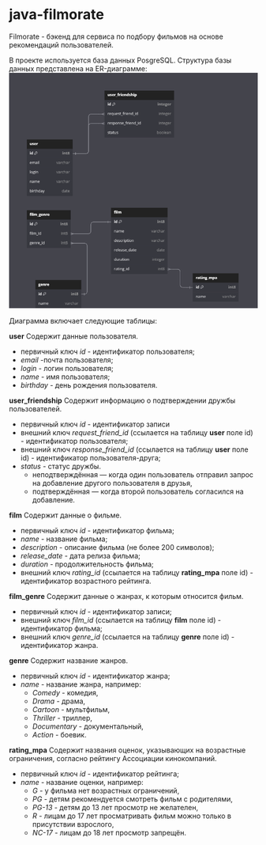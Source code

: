 # java-filmorate
Filmorate - бэкенд для сервиса по подбору фильмов на основе рекомендаций пользователей.

В проекте используется база данных PosgreSQL.
Структура базы данных представлена на ER-диаграмме:
<img width="913" alt="filmorate_base" src="src/main/resources/er.png">

Диаграмма включает следующие таблицы:

**user**
Содержит данные пользователя.
- первичный ключ *id* - идентификатор пользователя;
- *email* -почта пользователя;
- *login* - логин пользователя;
- *name* - имя пользователя;
- *birthday* - день рождения пользователя.

**user_friendship**
Содержит информацию о подтверждении дружбы пользователей.
- первичный ключ *id* - идентификатор записи
- внешний ключ *request_friend_id* (ссылается на таблицу **user** поле id) - идентификатор пользователя;
- внешний ключ *response_friend_id* (ссылается на таблицу **user** поле id) - идентификатор пользователя-друга;
- *status* - статус дружбы.
    - неподтверждённая — когда один пользователь отправил запрос на добавление другого пользователя в друзья,
    - подтверждённая — когда второй пользователь согласился на добавление.

**film**
Содержит данные о фильме.
- первичный ключ *id* - идентификатор фильма;
- *name* - название фильма;
- *description* - описание фильма (не более 200 символов);
- *release_date* - дата релиза фильма;
- *duration* - продолжительность фильма;
- внешний ключ *rating_id* (ссылается на таблицу **rating_mpa** поле id) - идентификатор возрастного рейтинга.

**film_genre**
Содержит данные о жанрах, к которым относится фильм.
- первичный ключ *id* - идентификатор записи;
- внешний ключ *film_id* (ссылается на таблицу **film** поле id) - идентификатор фильма;
- внешний ключ *genre_id* (ссылается на таблицу **genre** поле id) - идентификатор жанра.

**genre**
Содержит название жанров.
- первичный ключ *id* - идентификатор жанра;
- *name* - название жанра, например:
    - *Comedy* - комедия,
    - *Drama* - драма,
    - *Cartoon* - мультфильм,
    - *Thriller* - триллер,
    - *Documentary* - документальный,
    - *Action* - боевик.

**rating_mpa**
Содержит названия оценок, указывающих на возрастные ограничения, согласно рейтингу Ассоциации кинокомпаний.
- первичный ключ *id* - идентификатор рейтинга;
- *name* - название оценки, например:
    - *G* - у фильма нет возрастных ограничений,
    - *PG* - детям рекомендуется смотреть фильм с родителями,
    - *PG-13* - детям до 13 лет просмотр не желателен,
    - *R* - лицам до 17 лет просматривать фильм можно только в присутствии взрослого,
    - *NC-17* - лицам до 18 лет просмотр запрещён.